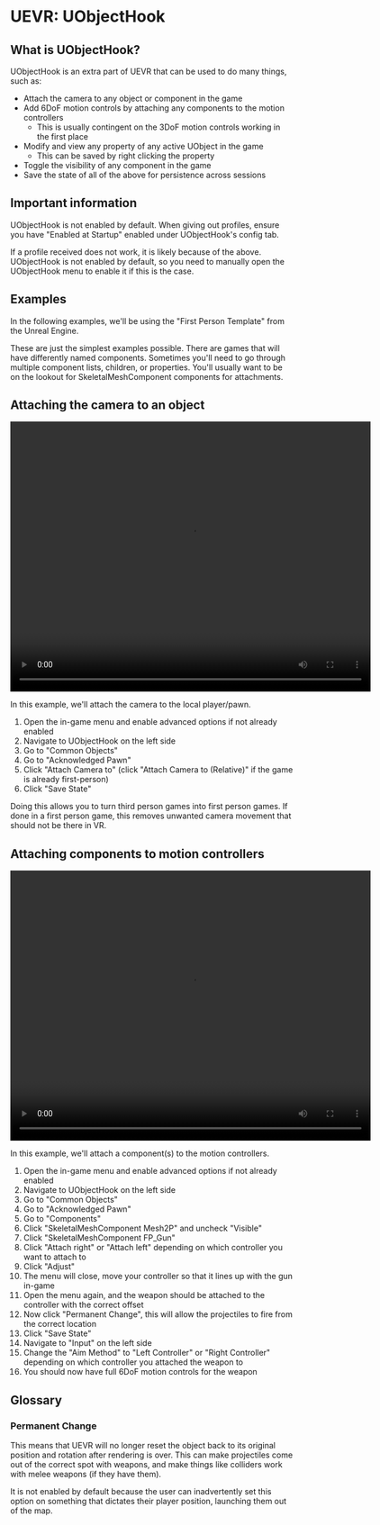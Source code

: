 # UEVR: UObjectHook

## What is UObjectHook?

UObjectHook is an extra part of UEVR that can be used to do many things, such as:

* Attach the camera to any object or component in the game
* Add 6DoF motion controls by attaching any components to the motion controllers
    * This is usually contingent on the 3DoF motion controls working in the first place
* Modify and view any property of any active UObject in the game
  * This can be saved by right clicking the property
* Toggle the visibility of any component in the game
* Save the state of all of the above for persistence across sessions

## Important information

UObjectHook is not enabled by default. When giving out profiles, ensure you have "Enabled at Startup" enabled under UObjectHook's config tab.

If a profile received does not work, it is likely because of the above. UObjectHook is not enabled by default, so you need to manually open the UObjectHook menu to enable it if this is the case.

## Examples

In the following examples, we'll be using the "First Person Template" from the Unreal Engine.

These are just the simplest examples possible. There are games that will have differently named components. Sometimes you'll need to go through multiple component lists, children, or properties. You'll usually want to be on the lookout for SkeletalMeshComponent components for attachments.

## Attaching the camera to an object

<video width="640" height="480" controls>
<source src="videos/camera_attach.mp4" type="video/mp4">
</video>

In this example, we'll attach the camera to the local player/pawn.

1. Open the in-game menu and enable advanced options if not already enabled
2. Navigate to UObjectHook on the left side
3. Go to "Common Objects"
4. Go to "Acknowledged Pawn"
5. Click "Attach Camera to" (click "Attach Camera to (Relative)" if the game is already first-person)
6. Click "Save State"

Doing this allows you to turn third person games into first person games. If done in a first person game, this removes unwanted camera movement that should not be there in VR.

## Attaching components to motion controllers

<video width="640" height="480" controls>
<source src="videos/component_attach.mp4" type="video/mp4">
</video>

In this example, we'll attach a component(s) to the motion controllers.

1. Open the in-game menu and enable advanced options if not already enabled
2. Navigate to UObjectHook on the left side
3. Go to "Common Objects"
4. Go to "Acknowledged Pawn"
5. Go to "Components"
5. Click "SkeletalMeshComponent Mesh2P" and uncheck "Visible"
6. Click "SkeletalMeshComponent FP_Gun"
7. Click "Attach right" or "Attach left" depending on which controller you want to attach to
8. Click "Adjust"
9. The menu will close, move your controller so that it lines up with the gun in-game
10. Open the menu again, and the weapon should be attached to the controller with the correct offset
11. Now click "Permanent Change", this will allow the projectiles to fire from the correct location
11. Click "Save State"
12. Navigate to "Input" on the left side
13. Change the "Aim Method" to "Left Controller" or "Right Controller" depending on which controller you attached the weapon to
14. You should now have full 6DoF motion controls for the weapon

## Glossary

### Permanent Change

This means that UEVR will no longer reset the object back to its original position and rotation after rendering is over. This can make projectiles come out of the correct spot with weapons, and make things like colliders work with melee weapons (if they have them).

It is not enabled by default because the user can inadvertently set this option on something that dictates their player position, launching them out of the map.
